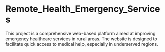 # Remote_Health_Emergency_Services
This project is a comprehensive web-based platform aimed at improving emergency healthcare services in rural areas. The website is designed to facilitate quick access to medical help, especially in underserved regions.
